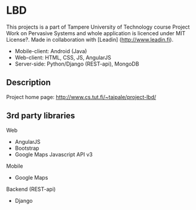 LBD
=================
This projects is a part of Tampere University of Technology course Project Work on
Pervasive Systems and whole application is licenced under MIT License?. Made in collaboration with [Leadin] (http://www.leadin.fi).

* Mobile-client: Android (Java)
* Web-client: HTML, CSS, JS, AngularJS
* Server-side: Python/Django (REST-api), MongoDB

Description
-----------------

Project home page: http://www.cs.tut.fi/~taipale/project-lbd/

3rd party libraries
-------------------
Web
* AngularJS
* Bootstrap
* Google Maps Javascript API v3 

Mobile
* Google Maps

Backend (REST-api)
* Django
